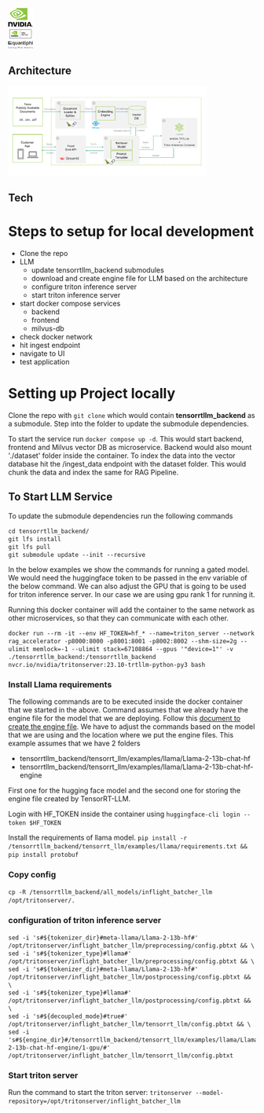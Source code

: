 <div class="row">
  <div class="column">
    <img src="./media/NVIDIA-logo.png" alt="NVIDIA-LOGO" style="width:10%">
  </div>
  <div class="column">
    <img src="./media/nvidia-elite-partner-badge.png" alt="ELITE-PARTNER-LOGO" style="width:10%">
  </div>
  <div class="column">
    <img src="./media/Q-logo.png" alt="Q-LOGO" style="width:10%">
  </div>
</div>

## Architecture
<img src='./media/architecture.png' alt='architecture' style='width:80%'/>

## Tech
# Steps to setup for local development
- Clone the repo
- LLM
    - update tensorrtllm_backend submodules
    - download and create engine file for LLM based on the architecture
    - configure triton inference server
    - start triton inference server
- start docker compose services
    - backend
    - frontend
    - milvus-db
- check docker network
- hit ingest endpoint
- navigate to UI
- test application

# Setting up Project locally

Clone the repo with `git clone` which would contain **tensorrtllm_backend** as a submodule. Step into the folder to update the submodule dependencies.

To start the service run `docker compose up -d`. This would start backend, frontend and Milvus vector DB as microservice.
Backend would also mount './dataset' folder inside the container. To index the data into the vector database hit the /ingest_data endpoint with the dataset folder. This would chunk the data and index the same for RAG Pipeline.

## To Start LLM Service
To update the submodule dependencies run the following commands

```
cd tensorrtllm_backend/
git lfs install
git lfs pull
git submodule update --init --recursive
```
In the below examples we show the commands for running a gated model. We would need the huggingface token to be passed in the env variable of the below command. We can also adjust the GPU that is going to be used for triton inference server. In our case we are using gpu rank 1 for running it.

Running this docker container will add the container to the same network as other microservices, so that they can communicate with each other.

```
docker run --rm -it --env HF_TOKEN=hf_* --name=triton_server --network rag_accelerator -p8000:8000 -p8001:8001 -p8002:8002 --shm-size=2g --ulimit memlock=-1 --ulimit stack=67108864 --gpus '"device=1"' -v ./tensorrtllm_backend:/tensorrtllm_backend nvcr.io/nvidia/tritonserver:23.10-trtllm-python-py3 bash
```

### Install Llama requirements
The following commands are to be executed inside the docker container that we started in the above. Command assumes that we already have the engine file for the model that we are deploying. Follow this [document to create the engine file](https://github.com/NVIDIA/TensorRT-LLM#quick-start). We have to adjust the commands based on the model that we are using and the location where we put the engine files. This example assumes that we have 2 folders
- tensorrtllm_backend/tensorrt_llm/examples/llama/Llama-2-13b-chat-hf
- tensorrtllm_backend/tensorrt_llm/examples/llama/Llama-2-13b-chat-hf-engine

First one for the hugging face model and the second one for storing the engine file created by TensorRT-LLM.

Login with HF_TOKEN inside the container using `huggingface-cli login --token $HF_TOKEN` 

Install the requirements of llama model.
`pip install -r /tensorrtllm_backend/tensorrt_llm/examples/llama/requirements.txt && pip install protobuf`

### Copy config
`cp -R /tensorrtllm_backend/all_models/inflight_batcher_llm /opt/tritonserver/.`

### configuration of triton inference server
```
sed -i 's#${tokenizer_dir}#meta-llama/Llama-2-13b-hf#' /opt/tritonserver/inflight_batcher_llm/preprocessing/config.pbtxt && \
sed -i 's#${tokenizer_type}#llama#' /opt/tritonserver/inflight_batcher_llm/preprocessing/config.pbtxt && \
sed -i 's#${tokenizer_dir}#meta-llama/Llama-2-13b-hf#' /opt/tritonserver/inflight_batcher_llm/postprocessing/config.pbtxt && \
sed -i 's#${tokenizer_type}#llama#' /opt/tritonserver/inflight_batcher_llm/postprocessing/config.pbtxt && \
sed -i 's#${decoupled_mode}#true#' /opt/tritonserver/inflight_batcher_llm/tensorrt_llm/config.pbtxt && \
sed -i 's#${engine_dir}#/tensorrtllm_backend/tensorrt_llm/examples/llama/Llama-2-13b-chat-hf-engine/1-gpu/#' /opt/tritonserver/inflight_batcher_llm/tensorrt_llm/config.pbtxt
```

### Start triton server
Run the command to start the triton server: 
`tritonserver --model-repository=/opt/tritonserver/inflight_batcher_llm`

 